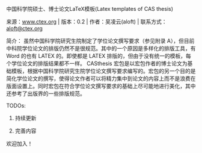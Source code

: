 中国科学院硕士、博士论文LaTeX模板(Latex templates of CAS thesis)

来源：www.ctex.org | 版本：0.2 | 作者：吴凌云(aloft) | 联系方式：aloft@ctex.org

简介：
虽然中国科学院研究生院制定了学位论文撰写要求（参见附录 A），但目前中科院学位论文的排版仍然不是很规范。其中的一个原因是多样化的排版工具，有 Word 的也有 LATEX 的。即使都是 LATEX 排版的，但由于没有统一的模板，每个学位论文的排版结果都不一样。 CASthesis 宏包是以宏包作者的博士论文为基础模板，根据中国科学院研究生院学位论文撰写要求编写的。宏包的另一个目的是简化学位论文的撰写，使得论文作者可以将精力集中到论文的内容上而不是浪费在版面设置上。同时宏包在符合学位论文撰写要求的基础上尽可能地进行美化，其中还参考了出版界的一些排版规范。


TODOs:

1. 持续更新

2. 完善内容

欢迎加入！